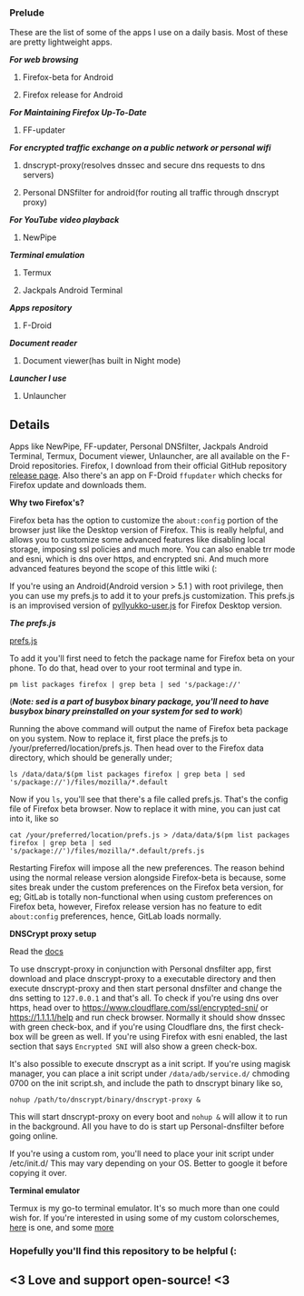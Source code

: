 ### Prelude

These are the list of some of the apps I use on a daily basis. Most of these are pretty lightweight apps.

***For web browsing***

1. Firefox-beta for Android

2. Firefox release for Android

***For Maintaining Firefox Up-To-Date***

1. FF-updater

***For encrypted traffic exchange on a public network or personal wifi***

1. dnscrypt-proxy(resolves dnssec and secure dns requests to dns servers)

2. Personal DNSfilter for android(for routing all traffic through dnscrypt proxy)

***For YouTube video playback***

1. NewPipe

***Terminal emulation***

1. Termux

2. Jackpals Android Terminal

***Apps repository***

1. F-Droid

***Document reader***

1. Document viewer(has built in Night mode)

***Launcher I use***

1. Unlauncher

## Details

Apps like NewPipe, FF-updater, Personal DNSfilter, Jackpals Android Terminal, Termux, Document viewer, Unlauncher, are all available on the F-Droid repositories. Firefox, I download from their official GitHub repository [release page](https://github.com/mozilla-mobile/fenix/releases). Also there's an app on F-Droid `ffupdater` which checks for Firefox update and downloads them.

**Why two Firefox's?**

Firefox beta has the option to customize the `about:config` portion of the browser just like the Desktop version of Firefox. This is really helpful, and allows you to customize some advanced features like disabling local storage, imposing ssl policies and much more. You can also enable trr mode and esni, which is dns over https, and encrypted sni. And much more advanced features beyond the scope of this little wiki (:

If you're using an Android(Android version > 5.1 ) with root privilege, then you can use my prefs.js to add it to your prefs.js customization. This prefs.js is an improvised version of [pyllyukko-user.js](https://github.com/pyllyukko/user.js) for Firefox Desktop version. 

***The prefs.js***

[prefs.js](https://github.com/samiuljoy/android-recommendations/prefs.js)

To add it you'll first need to fetch the package name for Firefox beta on your phone. To do that, head over to your root terminal and type in. 

`pm list packages firefox | grep beta | sed 's/package://'`

(***Note: sed is a part of busybox binary package, you'll need to have busybox binary preinstalled on your system for sed to work***)

Running the above command will output the name of Firefox beta package on you system. Now to replace it, first place the prefs.js to /your/preferred/location/prefs.js. Then head over to the Firefox data directory, which should be generally under;

`ls /data/data/$(pm list packages firefox | grep beta | sed 's/package://')/files/mozilla/*.default`

Now if you `ls`, you'll see that there's a file called prefs.js. That's the config file of Firefox beta browser. Now to replace it with mine, you can just cat into it, like so 

`cat /your/preferred/location/prefs.js > /data/data/$(pm list packages firefox | grep beta | sed 's/package://')/files/mozilla/*.default/prefs.js`

Restarting Firefox will impose all the new preferences. The reason behind using the normal release version alongside Firefox-beta is because, some sites break under the custom preferences on the Firefox beta version, for eg; GitLab is totally non-functional when using custom preferences on Firefox beta, however, Firefox release version has no feature to edit `about:config` preferences, hence, GitLab loads normally.

**DNSCrypt proxy setup**

Read the [docs](https://github.com/DNSCrypt/dnscrypt-proxy)

To use dnscrypt-proxy in conjunction with Personal dnsfilter app, first download and place dnscrypt-proxy to a executable directory and then execute dnscrypt-proxy and then start personal dnsfilter and change the dns setting to `127.0.0.1` and that's all. To check if you're using dns over https, head over to https://www.cloudflare.com/ssl/encrypted-sni/ or https://1.1.1.1/help and run check browser. Normally it should show dnssec with green check-box, and if you're using Cloudflare dns, the first check-box will be green as well. If you're using Firefox with esni enabled, the last section that says `Encrypted SNI` will also show a green check-box.

It's also possible to execute dnscrypt as a init script. If you're using magisk manager, you can place a init script under `/data/adb/service.d/` chmoding 0700 on the init script.sh, and include the path to dnscrypt binary like so,

`nohup /path/to/dnscrypt/binary/dnscrypt-proxy &`

This will start dnscrypt-proxy on every boot and `nohup &` will allow it to run in the background. All you have to do is start up Personal-dnsfilter before going online.

If you're using a custom rom, you'll need to place your init script under /etc/init.d/ This may vary depending on your OS. Better to google it before copying it over.

**Terminal emulator**

Termux is my go-to terminal emulator. It's so much more than one could wish for. If you're interested in using some of my custom colorschemes, [here](https://github.com/samiuljoy/termux-dark-colorschemes) is one, and some [more](https://github.com/samiuljoy/custom_bash_for_termux)


### Hopefully you'll find this repository to be helpful (:

## <3 Love and support open-source! <3
